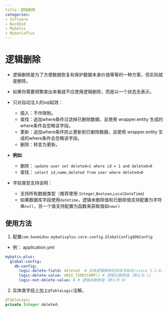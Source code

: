 ```yaml
---
title：逻辑删除
categories:
- Software
- BackEnd
- Mybatis
- MybatisPlus
---
```

# 逻辑删除

- 逻辑删除是为了方便数据恢复和保护数据本身价值等等的一种方案，但实际就是删除。
- 如果你需要频繁查出来看就不应使用逻辑删除，而是以一个状态去表示。

- 只对自动注入的sql起效：
    - 插入：不作限制。
    - 查找：追加where条件过滤掉已删除数据，且使用 wrapper.entity 生成的where条件会忽略该字段。
    - 更新：追加where条件防止更新到已删除数据，且使用 wrapper.entity 生成的where条件会忽略该字段。
    - 删除：转变为更新。
- **例如**:
    - 删除： `update user set deleted=1 where id = 1 and deleted=0`
    - 查找： `select id,name,deleted from user where deleted=0`
- 字段类型支持说明：
    - 支持所有数据类型（推荐使用 `Integer`,`Boolean`,`LocalDateTime`)
    - 如果数据库字段使用`datetime`，逻辑未删除值和已删除值支持配置为字符串`null`，另一个值支持配置为函数来获取值如`now()`

## 使用方法

1. 配置`com.baomidou.mybatisplus.core.config.GlobalConfig$DbConfig`

- 例： application.yml

```yaml
mybatis-plus:
  global-config:
    db-config:
      logic-delete-field: deleted  # 全局逻辑删除的实体字段名(since 3.3.0，配置后可以忽略不配置步骤2)
      logic-delete-value: UNIX_TIMESTAMP() # 逻辑已删除值（默认为 1)
      logic-not-delete-value: 0 # 逻辑未删除值（默认为 0)
```

2. 实体类字段上加上`@TableLogic`注解。

```java
@TableLogic
private Integer deleted;
```
